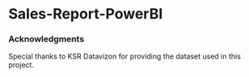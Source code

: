 # Sales-Report-PowerBI




### Acknowledgments
Special thanks to KSR Datavizon for providing the dataset used in this project.
